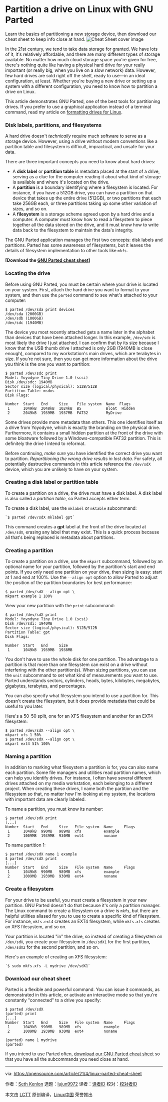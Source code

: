 [#]: subject: (Partition a drive on Linux with GNU Parted)
[#]: via: (https://opensource.com/article/21/4/linux-parted-cheat-sheet)
[#]: author: (Seth Kenlon https://opensource.com/users/seth)
[#]: collector: (lujun9972)
[#]: translator: (hwlife)
[#]: reviewer: ( )
[#]: publisher: ( )
[#]: url: ( )

Partition a drive on Linux with GNU Parted
======
Learn the basics of partitioning a new storage device, then download our
cheat sheet to keep info close at hand.
![Cheat Sheet cover image][1]

In the 21st century, we tend to take data storage for granted. We have lots of it, it's relatively affordable, and there are many different types of storage available. No matter how much cloud storage space you're given for free, there's nothing quite like having a physical hard drive for your really important (or really big, when you live on a slow network) data. However, few hard drives are sold right off the shelf, ready to use—in an ideal configuration, at least. Whether you're buying a new drive or setting up a system with a different configuration, you need to know how to partition a drive on Linux.

This article demonstrates GNU Parted, one of the best tools for partitioning drives. If you prefer to use a graphical application instead of a terminal command, read my article on [formatting drives for Linux][2].

### Disk labels, partitions, and filesystems

A hard drive doesn't _technically_ require much software to serve as a storage device. However, using a drive without modern conventions like a partition table and filesystem is difficult, impractical, and unsafe for your data.

There are three important concepts you need to know about hard drives:

  * A **disk label** or **partition table** is metadata placed at the start of a drive, serving as a clue for the computer reading it about what kind of storage is available and where it's located on the drive.
  * A **partition** is a boundary identifying where a filesystem is located. For instance, if you have a 512GB drive, you can have a partition on that device that takes up the entire drive (512GB), or two partitions that each take 256GB each, or three partitions taking up some other variation of sizes, and so on.
  * A **filesystem** is a storage scheme agreed upon by a hard drive and a computer. A computer must know how to read a filesystem to piece together all the data stored on the drive, and it must know how to write data back to the filesystem to maintain the data's integrity.



The GNU Parted application manages the first two concepts: disk labels and partitions. Parted has some awareness of filesystems, but it leaves the details of filesystem implementation to other tools like `mkfs`.

**[Download the [GNU Parted cheat sheet][3]]**

### Locating the drive

Before using GNU Parted, you must be certain where your drive is located on your system. First, attach the hard drive you want to format to your system, and then use the `parted` command to see what's attached to your computer:


```
$ parted /dev/sda print devices
/dev/sda (2000GB)
/dev/sdb (1000GB)
/dev/sdc (1940MB)
```

The device you most recently attached gets a name later in the alphabet than devices that have been attached longer. In this example, `/dev/sdc` is most likely the drive I just attached. I can confirm that by its size because I know that the USB thumb drive I attached is only 2GB (1940MB is close enough), compared to my workstation's main drives, which are terabytes in size. If you're not sure, then you can get more information about the drive you think is the one you want to partition:


```
$ parted /dev/sdc print
Model: Yoyodyne Tiny Drive 1.0 (scsi)    
Disk /dev/sdc: 1940MB
Sector size (logical/physical): 512B/512B
Partition Table: msdos
Disk Flags:

Number  Start   End     Size    File system  Name  Flags
 1      1049kB  2048kB  1024kB  BS           Bloat  Hidden
 2      2049kB  1939MB  1937MB  FAT32        MyDrive
```

Some drives provide more metadata than others. This one identifies itself as a drive from Yoyodyne, which is exactly the branding on the physical drive. Furthermore, it contains a small hidden partition at the front of the drive with some bloatware followed by a Windows-compatible FAT32 partition. This is definitely the drive I intend to reformat.

Before continuing, _make sure_ you have identified the correct drive you want to partition. _Repartitioning the wrong drive results in lost data._ For safety, all potentially destructive commands in this article reference the `/dev/sdX` device, which you are unlikely to have on your system.

### Creating a disk label or partition table

To create a partition on a drive, the drive must have a disk label. A disk label is also called a _partition table_, so Parted accepts either term.

To create a disk label, use the `mklabel` or `mktable` subcommand:


```
`$ parted /dev/sdX mklabel gpt`
```

This command creates a **gpt** label at the front of the drive located at `/dev/sdX`, erasing any label that may exist. This is a quick process because all that's being replaced is metadata about partitions.

### Creating a partition

To create a partition on a drive, use the `mkpart` subcommand, followed by an optional name for your partition, followed by the partition's start and end points. If you only need one partition on your drive, then sizing is easy: start at 1 and end at 100%. Use the `--align opt` option to allow Parted to adjust the position of the partition boundaries for best performance:


```
$ parted /dev/sdX --align opt \
mkpart example 1 100%
```

View your new partition with the `print` subcommand:


```
$ parted /dev/sdX print
Model: Yoyodyne Tiny Drive 1.0 (scsi)
Disk /dev/sdi: 1940MB
Sector size (logical/physical): 512B/512B
Partition Table: gpt
Disk Flags:

Number  Start   End     Size  
 1      1049kB  1939MB  1938MB
```

You don't have to use the whole disk for one partition. The advantage to a partition is that more than one filesystem can exist on a drive without interfering with the other partition(s). When sizing partitions, you can use the `unit` subcommand to set what kind of measurements you want to use. Parted understands sectors, cylinders, heads, bytes, kilobytes, megabytes, gigabytes, terabytes, and percentages.

You can also specify what filesystem you intend to use a partition for. This doesn't create the filesystem, but it does provide metadata that could be useful to you later.

Here's a 50-50 split, one for an XFS filesystem and another for an EXT4 filesystem:


```
$ parted /dev/sdX --align opt \
mkpart xfs 1 50%
$ parted /dev/sdX --align opt \
mkpart ext4 51% 100%
```

### Naming a partition

In addition to marking what filesystem a partition is for, you can also name each partition. Some file managers and utilities read partition names, which can help you identify drives. For instance, I often have several different drives attached on my media workstation, each belonging to a different project. When creating these drives, I name both the partition and the filesystem so that, no matter how I'm looking at my system, the locations with important data are clearly labeled.

To name a partition, you must know its number:


```
$ parted /dev/sdX print
[...]
Number  Start   End     Size   File system  Name     Flags
 1      1049kB  990MB   989MB  xfs          example
 2      1009MB  1939MB  930MB  ext4         noname
```

To name partition 1:


```
$ parted /dev/sdX name 1 example
$ parted /dev/sdX print
[...]
Number  Start   End     Size   File system  Name     Flags
 1      1049kB  990MB   989MB  xfs          example
 2      1009MB  1939MB  930MB  ext4         noname
```

### Create a filesystem

For your drive to be useful, you must create a filesystem in your new partition. GNU Parted doesn't do that because it's only a partition manager. The Linux command to create a filesystem on a drive is `mkfs`, but there are helpful utilities aliased for you to use to create a specific kind of filesystem. For instance, `mkfs.ext4` creates an EXT4 filesystem, while `mkfs.xfs` creates an XFS filesystem, and so on.

Your partition is located "in" the drive, so instead of creating a filesystem on `/dev/sdX`, you create your filesystem in `/dev/sdX1` for the first partition, `/dev/sdX2` for the second partition, and so on.

Here's an example of creating an XFS filesystem:


```
`$ sudo mkfs.xfs -L mydrive /dev/sdX1`
```

### Download our cheat sheet

Parted is a flexible and powerful command. You can issue it commands, as demonstrated in this article, or activate an interactive mode so that you're constantly "connected" to a drive you specify:


```
$ parted /dev/sdX
(parted) print
[...]
Number  Start   End     Size   File system  Name     Flags
 1      1049kB  990MB   989MB  xfs          example
 2      1009MB  1939MB  930MB  ext4         noname

(parted) name 1 mydrive
(parted)
```

If you intend to use Parted often, [download our GNU Parted cheat sheet][3] so that you have all the subcommands you need close at hand.

--------------------------------------------------------------------------------

via: https://opensource.com/article/21/4/linux-parted-cheat-sheet

作者：[Seth Kenlon][a]
选题：[lujun9972][b]
译者：[译者ID](https://github.com/译者ID)
校对：[校对者ID](https://github.com/校对者ID)

本文由 [LCTT](https://github.com/LCTT/TranslateProject) 原创编译，[Linux中国](https://linux.cn/) 荣誉推出

[a]: https://opensource.com/users/seth
[b]: https://github.com/lujun9972
[1]: https://opensource.com/sites/default/files/styles/image-full-size/public/lead-images/coverimage_cheat_sheet.png?itok=lYkNKieP (Cheat Sheet cover image)
[2]: https://opensource.com/article/18/11/partition-format-drive-linux#gui
[3]: https://opensource.com/downloads/parted-cheat-sheet

